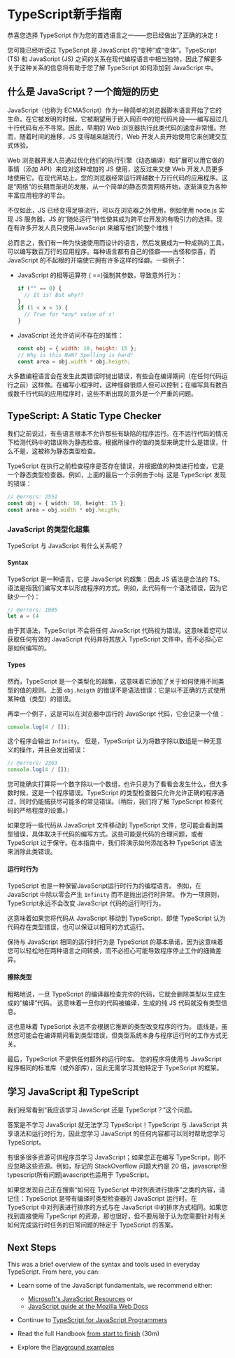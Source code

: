 # TypeScript新手指南

恭喜您选择 TypeScript 作为您的首选语言之一——您已经做出了正确的决定！

您可能已经听说过 TypeScript 是 JavaScript 的“变种”或“变体”。TypeScript (TS) 和 JavaScript (JS) 之间的关系在现代编程语言中相当独特，因此了解更多关于这种关系的信息将有助于您了解 TypeScript 如何添加到 JavaScript 中。

## 什么是 JavaScript？一个简短的历史

JavaScript（也称为 ECMAScript）作为一种简单的浏览器脚本语言开始了它的生命。在它被发明的时候，它被期望用于嵌入网页中的短代码片段——编写超过几十行代码有点不寻常。因此，早期的 Web 浏览器执行此类代码的速度非常慢。然而，随着时间的推移，JS 变得越来越流行，Web 开发人员开始使用它来创建交互式体验。

Web 浏览器开发人员通过优化他们的执行引擎（动态编译）和扩展可以用它做的事情（添加 API）来应对这种增加的 JS 使用，这反过来又使 Web 开发人员更多地使用它。在现代网站上，您的浏览器经常运行跨越数十万行代码的应用程序。这是“网络”的长期而渐进的发展，从一个简单的静态页面网络开始，逐渐演变为各种丰富应用程序的平台。

不仅如此，JS 已经变得足够流行，可以在浏览器之外使用，例如使用 node.js 实现 JS 服务器。JS 的“随处运行”特性使其成为跨平台开发的有吸引力的选择。现在有许多开发人员只使用JavaScript 来编写他们的整个堆栈！

总而言之，我们有一种为快速使用而设计的语言，然后发展成为一种成熟的工具，可以编写数百万行的应用程序。每种语言都有自己的怪癖——古怪和惊喜，而 JavaScript 的不起眼的开端使它拥有许多这样的怪癖。一些例子：

- JavaScript 的相等运算符 ( ==)强制其参数，导致意外行为：

  ```js
  if ("" == 0) {
    // It is! But why??
  }
  if (1 < x < 3) {
    // True for *any* value of x!
  }
  ```

- JavaScript 还允许访问不存在的属性：

  ```js
  const obj = { width: 10, height: 15 };
  // Why is this NaN? Spelling is hard!
  const area = obj.width * obj.heigth;
  ```

大多数编程语言会在发生此类错误时抛出错误，有些会在编译期间（在任何代码运行之前）这样做。在编写小程序时，这种怪癖很烦人但可以控制；在编写具有数百或数千行代码的应用程序时，这些不断出现的意外是一个严重的问题。

## TypeScript: A Static Type Checker

我们之前说过，有些语言根本不允许那些有缺陷的程序运行。在不运行代码的情况下检测代码中的错误称为静态检查。根据所操作的值的类型来确定什么是错误，什么不是，这被称为静态类型检查。

TypeScript 在执行之前检查程序是否存在错误，并根据值的种类进行检查，它是一个静态类型检查器。例如，上面的最后一个示例由于obj. 这是 TypeScript 发现的错误：

```ts twoslash
// @errors: 2551
const obj = { width: 10, height: 15 };
const area = obj.width * obj.heigth;
```

### JavaScript 的类型化超集

TypeScript 与 JavaScript 有什么关系呢？

#### Syntax

TypeScript 是一种语言，它是 JavaScript 的超集：因此 JS 语法是合法的 TS。语法是指我们编写文本以形成程序的方式。例如，此代码有一个语法错误，因为它缺少一个)：

```ts twoslash
// @errors: 1005
let a = (4
```

由于其语法，TypeScript 不会将任何 JavaScript 代码视为错误。这意味着您可以获取任何有效的 JavaScript 代码并将其放入 TypeScript 文件中，而不必担心它是如何编写的。

#### Types

然而，TypeScript 是一个类型化的超集，这意味着它添加了关于如何使用不同类型的值的规则。上面 `obj.heigth` 的错误不是语法错误：它是以不正确的方式使用某种值（类型）的错误。

再举一个例子，这是可以在浏览器中运行的 JavaScript 代码，它会记录一个值：

```js
console.log(4 / []);
```

这个程序会输出 `Infinity`。
但是，TypeScript 认为将数字除以数组是一种无意义的操作，并且会发出错误：

```ts twoslash
// @errors: 2363
console.log(4 / []);
```

您可能确实打算将一个数字除以一个数组，也许只是为了看看会发生什么，但大多数时候，这是一个程序错误。TypeScript 的类型检查器只允许允许正确的程序通过，同时仍能捕获尽可能多的常见错误。（稍后，我们将了解 TypeScript 检查代码的严格程度的设置。）

如果您将一些代码从 JavaScript 文件移动到 TypeScript 文件，您可能会看到类型错误，具体取决于代码的编写方式。这些可能是代码的合理问题，或者 TypeScript 过于保守。在本指南中，我们将演示如何添加各种 TypeScript 语法来消除此类错误。

#### 运行时行为

TypeScript 也是一种保留JavaScript运行时行为的编程语言。
例如，在 JavaScript 中除以零会产生 `Infinity` 而不是抛出运行时异常。
作为一项原则，TypeScript永远不会改变 JavaScript 代码的运行时行为。

这意味着如果您将代码从 JavaScript 移动到 TypeScript，即使 TypeScript 认为代码存在类型错误，也可以保证以相同的方式运行。

保持与 JavaScript 相同的运行时行为是 TypeScript 的基本承诺，因为这意味着您可以轻松地在两种语言之间转换，而不必担心可能导致程序停止工作的细微差异。

<!--
Missing subsection on the fact that TS extends JS to add syntax for type
specification.  (Since the immediately preceding text was raving about
how JS code can be used in TS.)
-->

#### 擦除类型

粗略地说，一旦 TypeScript 的编译器检查完你的代码，它就会删除类型以生成生成的“编译”代码。
这意味着一旦你的代码被编译，生成的纯 JS 代码就没有类型信息。

这也意味着 TypeScript 永远不会根据它推断的类型改变程序的行为。
底线是，虽然您可能会在编译期间看到类型错误，但类型系统本身与程序运行时的工作方式无关。

最后，TypeScript 不提供任何额外的运行时库。
您的程序将使用与 JavaScript 程序相同的标准库（或外部库），因此无需学习其他特定于 TypeScript 的框架。

## 学习 JavaScript 和 TypeScript

我们经常看到“我应该学习 JavaScript 还是 TypeScript？”这个问题。

答案是不学习 JavaScript 就无法学习 TypeScript！TypeScript 与 JavaScript 共享语法和运行时行为，因此您学习 JavaScript 的任何内容都可以同时帮助您学习 TypeScript。

有很多很多资源可供程序员学习 JavaScript；如果您正在编写 TypeScript，则不应忽略这些资源。例如，标记的 StackOverflow 问题大约是 20 倍，javascript但typescript所有问题javascript也适用于 TypeScript。

如果您发现自己正在搜索“如何在 TypeScript 中对列表进行排序”之类的内容，请记住：TypeScript 是带有编译时类型检查器的 JavaScript 运行时。在 TypeScript 中对列表进行排序的方式与在 JavaScript 中的排序方式相同。如果您找到直接使用 TypeScript 的资源，那也很好，但不要局限于认为您需要针对有关如何完成运行时任务的日常问题的特定于 TypeScript 的答案。

## Next Steps

This was a brief overview of the syntax and tools used in everyday TypeScript. From here, you can:

- Learn some of the JavaScript fundamentals, we recommend either:

  - [Microsoft's JavaScript Resources](https://docs.microsoft.com/javascript/) or
  - [JavaScript guide at the Mozilla Web Docs](https://developer.mozilla.org/docs/Web/JavaScript/Guide)

- Continue to [TypeScript for JavaScript Programmers](/zh/docs/handbook/typescript-in-5-minutes.html)
- Read the full Handbook [from start to finish](/zh/docs/handbook/intro.html) (30m)
- Explore the [Playground examples](/play#show-examples)

<!-- Note: I'll be happy to write the following... -->
<!--
## Types

    * What's a type? (For newbies)
      * A type is a *kind* of value
      * Types implicitly define what operations make sense on them
      * Lots of different kinds, not just primitives
      * We can make descriptions for all kinds of values
      * The `any` type -- a quick desctiption, what it is, and why it's bad
    * Inference 101
      * Examples
      * TypeScript can figure out types most of the time
      * Two places we'll ask you what the type is: Function boundaries, and later-initialized values
    * Co-learning JavaScript
      * You can+should read existing JS resources
      * Just paste it in and see what happens
      * Consider turning off 'strict' -->
